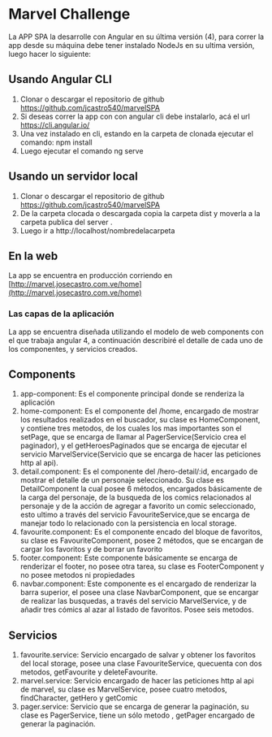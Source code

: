 # Marvel Challenge

La APP SPA la desarrolle con Angular en su última versión (4), para correr la app desde su máquina debe tener instalado NodeJs en su ultima versión, luego hacer lo siguiente:
	
## Usando Angular CLI

1. Clonar o descargar el repositorio de github https://github.com/jcastro540/marvelSPA
2. Si deseas correr la app con con angular cli debe instalarlo, acá el url https://cli.angular.io/
3. Una vez instalado en cli, estando en la carpeta de clonada ejecutar el comando:  npm install
4. Luego ejecutar el comando ng serve

## Usando un servidor local

1. Clonar o descargar el repositorio de github https://github.com/jcastro540/marvelSPA
2. De la carpeta clocada o descargada copia la carpeta dist y moverla a la carpeta publica del server .
3. Luego ir a http://localhost/nombredelacarpeta

## En la web
La app se encuentra en producción corriendo en [http://marvel.josecastro.com.ve/home](http://marvel.josecastro.com.ve/home)


### Las capas de la aplicación

La app se encuentra diseñada utilizando el modelo de web components con el que trabaja angular 4, a continuación describiré el detalle de cada uno de los componentes, y servicios creados.

## Components
1. app-component: Es el componente principal donde se renderiza la aplicación
2. home-component: Es el componente del /home, encargado de mostrar los resultados realizados en el buscador, su clase es HomeComponent, y contiene tres metodos, de los cuales los mas importantes son el setPage, que se encarga de llamar al PagerService(Servicio crea el paginador), y el getHeroesPaginados que se encarga de ejecutar el servicio MarvelService(Servicio que se encarga de hacer las peticiones http al api).
3. detail.component:  Es el componente del /hero-detail/:id, encargado de mostrar el detalle de un personaje seleccionado. Su clase es DetailComponent la cual posee 6 métodos, encargados básicamente de la carga del personaje, de la busqueda de los comics relacionados al personaje y de la acción de agregar a favorito un comic seleccionado, esto ultimo a través del servicio FavouriteService,que se encarga de manejar todo lo relacionado con la persistencia en local storage.
4. favourite.component: Es el componente encado del bloque de favoritos, su clase es FavouriteComponent, posee 2 métodos, que se encargan de cargar los favoritos y de borrar un favorito
5. footer.component: Este componente básicamente se encarga de renderizar el footer, no posee otra tarea, su clase es FooterComponent y no posee metodos ni propiedades
6. navbar.component: Este componente es el encargado de renderizar la barra superior, el posee una clase NavbarComponent, que se encargar de realizar las busquedas, a través del servicio MarvelService, y de añadir tres cómics al azar al listado de favoritos. Posee seis metodos.

## Servicios
1. favourite.service: Servicio encargado de salvar y obtener los favoritos del local storage, posee una clase FavouriteService, quecuenta con dos metodos, getFavourite y deleteFavourite.
2. marvel.service: Servicio encargado de hacer las peticiones http al api de marvel, su clase es MarvelService, posee cuatro metodos, findCharacter, getHero y getComic
3. pager.service: Servicio que se encarga de generar la paginación, su clase es PagerService, tiene un sólo metodo , getPager encargado de generar la paginación.	